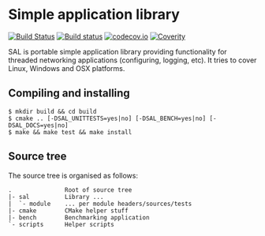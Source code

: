 # Simple application library

[![Build Status](https://travis-ci.org/svens/sal.svg?branch=next)](https://travis-ci.org/svens/sal)
[![Build status](https://ci.appveyor.com/api/projects/status/2kign69ypgoy6pam/branch/next?svg=true)](https://ci.appveyor.com/project/svens/sal/branch/next)
[![codecov.io](https://codecov.io/github/svens/sal/coverage.svg?branch=next)](https://codecov.io/github/svens/sal?branch=next)
[![Coverity](https://scan.coverity.com/projects/10116/badge.svg)](https://scan.coverity.com/projects/svens-sal)

SAL is portable simple application library providing functionality for
threaded networking applications (configuring, logging, etc). It tries to
cover Linux, Windows and OSX platforms.


## Compiling and installing

    $ mkdir build && cd build
    $ cmake .. [-DSAL_UNITTESTS=yes|no] [-DSAL_BENCH=yes|no] [-DSAL_DOCS=yes|no]
    $ make && make test && make install


## Source tree

The source tree is organised as follows:

    .               Root of source tree
    |- sal          Library ...
    |  `- module    ... per module headers/sources/tests
    |- cmake        CMake helper stuff
    |- bench        Benchmarking application
    `- scripts      Helper scripts
